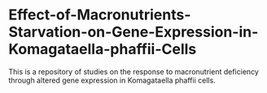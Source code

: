 # Effect-of-Macronutrients-Starvation-on-Gene-Expression-in-Komagataella-phaffii-Cells
This is a repository of studies on the response to macronutrient deficiency through altered gene expression in Komagataella phaffii cells.
